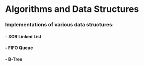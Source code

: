 # Algorithms and Data Structures

### Implementations of various data structures:

#### - XOR Linked List

#### -  FIFO Queue

#### - B-Tree
